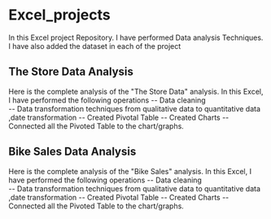 # Excel_projects
In this Excel project Repository. I have performed Data analysis Techniques. I have also added the dataset in each of the project

## The Store Data Analysis
Here is the complete analysis of the "The Store Data" analysis. 
In this Excel, I have performed the following operations 
-- Data cleaning  
-- Data transformation techniques from qualitative data to quantitative data ,date transformation
-- Created Pivotal Table
-- Created Charts
-- Connected all the Pivoted Table to the chart/graphs.

## Bike Sales Data Analysis
Here is the complete analysis of the "Bike Sales" analysis. 
In this Excel, I have performed the following operations
-- Data cleaning  
-- Data transformation techniques from qualitative data to quantitative data ,date transformation
-- Created Pivotal Table
-- Created Charts
-- Connected all the Pivoted Table to the chart/graphs.


